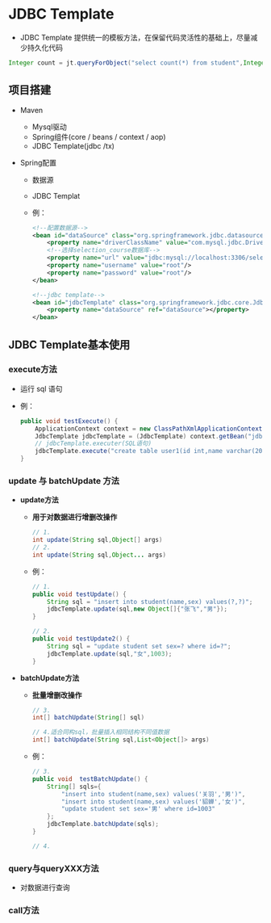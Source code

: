 # JDBC Template

- JDBC Template 提供统一的模板方法，在保留代码灵活性的基础上，尽量减少持久化代码

```java
Integer count = jt.queryForObject("select count(*) from student",Integer.class)
```



## 项目搭建

- Maven
  - Mysql驱动
  - Spring组件(core / beans / context / aop)
  - JDBC Template(jdbc /tx)

- Spring配置

  - 数据源

  - JDBC Templat

  - 例：

    ```xml
    <!--配置数据源-->
    <bean id="dataSource" class="org.springframework.jdbc.datasource.DriverManagerDataSource">
        <property name="driverClassName" value="com.mysql.jdbc.Driver"/>
        <!--选择selection_course数据库-->
        <property name="url" value="jdbc:mysql://localhost:3306/selection_course?useUnicode=true&amp;characterEncoding=utf-8"/>
        <property name="username" value="root"/>
        <property name="password" value="root"/>
    </bean>
    
    <!--jdbc template-->
    <bean id="jdbcTemplate" class="org.springframework.jdbc.core.JdbcTemplate">
        <property name="dataSource" ref="dataSource"></property>
    </bean>
    ```



## JDBC Template基本使用

### execute方法

- 运行 sql 语句

- 例：

  ```java
  public void testExecute() {
      ApplicationContext context = new ClassPathXmlApplicationContext("spring.xml");
      JdbcTemplate jdbcTemplate = (JdbcTemplate) context.getBean("jdbcTemplate");
      // jdbcTemplate.executer(SQL语句)
      jdbcTemplate.execute("create table user1(id int,name varchar(20))");
  }
  ```

  

### update 与 batchUpdate 方法

- **update方法**

  - **用于对数据进行增删改操作**

    ```java
    // 1.
    int update(String sql,Object[] args)
    // 2.
    int update(String sql,Object... args)
    ```

  - 例：

    ```java
    // 1.
    public void testUpdate() {
        String sql = "insert into student(name,sex) values(?,?)";
        jdbcTemplate.update(sql,new Object[]{"张飞","男"});
    }
    ```

    ```java
    // 2.
    public void testUpdate2() {
        String sql = "update student set sex=? where id=?";
        jdbcTemplate.update(sql,"女",1003);
    }
    ```

    

- **batchUpdate方法**

  - **批量增删改操作**

    ```java
    // 3.
    int[] batchUpdate(String[] sql)
    
    // 4.适合同构sql，批量插入相同结构不同值数据
    int[] batchUpdate(String sql,List<Object[]> args)
    ```

  - 例：

    ```java
    // 3.
    public void  testBatchUpdate() {
        String[] sqls={
            "insert into student(name,sex) values('关羽','男')",
            "insert into student(name,sex) values('貂蝉','女')",
            "update student set sex='男' where id=1003"
        };
        jdbcTemplate.batchUpdate(sqls);
    }
    ```

    ```java
    // 4.
    
    ```

    



### **query与queryXXX方法**

- 对数据进行查询

### call方法